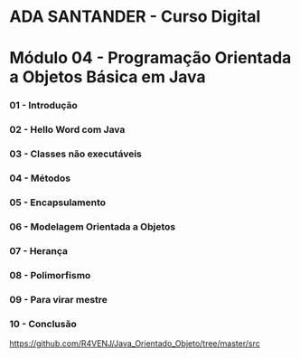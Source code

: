 # ADA SANTANDER - Curso Digital
# Módulo 04 - Programação Orientada a Objetos Básica em Java

### 01 - Introdução
### 02 - Hello Word com Java
### 03 - Classes não executáveis
### 04 - Métodos
### 05 - Encapsulamento
### 06 - Modelagem Orientada a Objetos
### 07 - Herança
### 08 - Polimorfismo
### 09 - Para virar mestre
### 10 - Conclusão
https://github.com/R4VENJ/Java_Orientado_Objeto/tree/master/src
